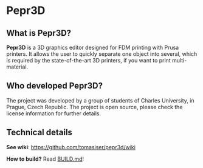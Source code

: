 # Pepr3D

## What is Pepr3D?

**Pepr3D** is a 3D graphics editor designed for FDM printing with Prusa printers. It allows the user to quickly separate one object into several, which is required by the state-of-the-art 3D printers, if you want to print multi-material.

## Who developed Pepr3D?

The project was developed by a group of students of Charles University, in Prague, Czech Republic. The project is open source, please check the license information for further details.

## Technical details

**See wiki**: https://github.com/tomasiser/pepr3d/wiki

**How to build?** Read [BUILD.md](BUILD.md)!
